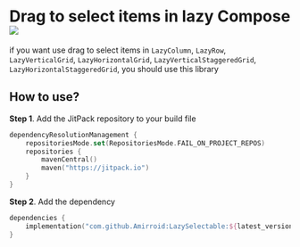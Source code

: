 # Drag to select items in lazy Compose [![](https://jitpack.io/v/Amirroid/LazySelectable.svg)](https://jitpack.io/#Amirroid/LazySelectable)
if you want use drag to select items in `LazyColumn`, `LazyRow`, `LazyVerticalGrid`, `LazyHorizontalGrid`, `LazyVerticalStaggeredGrid`, `LazyHorizontalStaggeredGrid`, you should use this library

## How to use?
**Step 1**. Add the JitPack repository to your build file
```kotlin
dependencyResolutionManagement {
	repositoriesMode.set(RepositoriesMode.FAIL_ON_PROJECT_REPOS)
	repositories {
		mavenCentral()
		maven("https://jitpack.io")
	}
}
```
**Step 2**. Add the dependency
```kotlin
dependencies {
	implementation("com.github.Amirroid:LazySelectable:${latest_version}")
}
```
